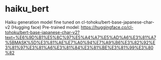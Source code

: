 # haiku_bert
Haiku generation model fine tuned on cl-tohoku/bert-base-japanese-char-v2 (Hugging face)
Pre-trained model: https://huggingface.co/cl-tohoku/bert-base-japanese-char-v2?text=%E6%9D%B1%E5%8C%97%E5%A4%A7%E5%AD%A6%E3%81%A7%5BMASK%5D%E3%81%AE%E7%A0%94%E7%A9%B6%E3%82%92%E3%81%97%E3%81%A6%E3%81%84%E3%81%BE%E3%81%99%E3%80%82
